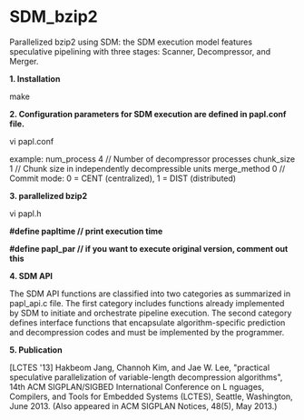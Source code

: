 # SDM_bzip2
Parallelized bzip2 using SDM: the SDM execution model features speculative pipelining with three stages: Scanner, Decompressor, and Merger.

**1. Installation**

make

**2. Configuration parameters for SDM execution are defined in papl.conf file.**

vi papl.conf

example:
num_process 4   // Number of decompressor processes
chunk_size 1    // Chunk size in independently decompressible units
merge_method 0  // Commit mode: 0 = CENT (centralized), 1 = DIST (distributed)

**3. parallelized bzip2**

vi papl.h

**#define papltime // print execution time**

**#define papl_par // if you want to execute original version, comment out this**

**4. SDM API**

The SDM API functions are classified into two categories as summarized in papl_api.c file. The first category includes functions already implemented by SDM to initiate and orchestrate pipeline execution. The second category defines interface functions that encapsulate algorithm-specific prediction and decompression codes and must be implemented by the programmer.

**5. Publication**

[LCTES '13] Hakbeom Jang, Channoh Kim, and Jae W. Lee, "practical speculative parallelization of variable-length decompression algorithms", 14th ACM SIGPLAN/SIGBED International Conference on L nguages, Compilers, and Tools for Embedded Systems (LCTES), Seattle, Washington, June 2013. (Also appeared in ACM SIGPLAN Notices, 48(5), May 2013.)
